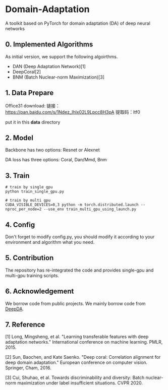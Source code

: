 # Domain-Adaptation
A toolkit based on PyTorch for domain adaptation (DA) of deep neural networks

## 0. Implemented Algorithms

As initial version, we support the following algoirthms.

- DAN (Deep Adaptation Network)[1]
- DeepCoral[2]
- BNM (Batch Nuclear-norm Maximization)[3]

## 1. Data Prepare

Office31 download: 链接：https://pan.baidu.com/s/1Ndez_lhIx02L9Lpcc8H3pA  提取码：ltf0

put it in this **data** directory

## 2. Model

Backbone has two options: Resnet or Alexnet

DA loss has three options: Coral, Dan/Mmd, Bnm

## 3. Train

```
# train by single gpu
python train_single_gpu.py
```

```
# train by multi gpu
CUDA_VISIBLE_DEVICES=0,3 python -m torch.distributed.launch --nproc_per_node=2 --use_env train_multi_gpu_using_launch.py
```

## 4. Config

Don't forget to modify config.py, you should modify it according to your environment and algorithm what you need.

## 5. Contribution

The repository has re-integrated the code and provides single-gpu and multi-gpu training scripts.

## 6. Acknowledgement

We borrow code from public projects. We mainly borrow code from [DeepDA](https://github.com/jindongwang/transferlearning/tree/master/code/DeepDA).

## 7. Reference

[1] Long, Mingsheng, et al. "Learning transferable features with deep adaptation networks." International conference on machine learning. PMLR, 2015.

[2] Sun, Baochen, and Kate Saenko. "Deep coral: Correlation alignment for deep domain adaptation." European conference on computer vision. Springer, Cham, 2016.

[3] Cui, Shuhao, et al. Towards discriminability and diversity: Batch nuclear-norm maximization under label insufficient situations. CVPR 2020.
